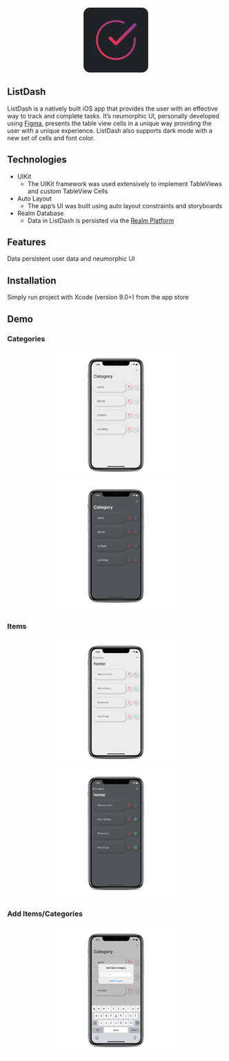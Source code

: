 <div>
  <p align="center">
    <img src="/X/LD.png?raw=true" width="150" height="150" alt="ListDash App Icon"/>
  </p>
</div>

## ListDash
ListDash is a natively built iOS app that provides the user with an effective way to track and complete tasks. It’s neumorphic UI, personally developed using [Figma](https://www.figma.com), presents the table view cells in a unique way providing the user with a unique experience. ListDash also supports dark mode with a new set of cells and font color.

## Technologies
* UIKit <br />
  * The UIKit framework was used extensively to implement TableViews and custom TableView Cells
* Auto Layout <br />
  * The app’s UI was built using auto layout constraints and storyboards
* Realm Database <br />
  * Data in ListDash is persisted via the [Realm Platform](https://docs.realm.io/sync/what-is-realm-platform)

## Features
Data persistent user data and neumorphic UI

## Installation
Simply run project with Xcode (version 9.0+) from the app store

## Demo

### Categories
<p align="center">
  <img src="/X/category_light.png?raw=true" width="300" height="300" alt="Category Screen Light"/>
  <img src="/X/category_dark.png?raw=true" width="300" height="300" alt="Category Screen Dark"/>
</p>

### Items
<p align="center">
  <img src="/X/Items_light.png?raw=true" width="300" height="300" alt="Items Screen Light"/>
  <img src="/X/Items_dark.png?raw=true" width="300" height="300" alt="Items Screen Dark"/>
</p>

### Add Items/Categories
<p align="center">
  <img src="/X/add_light.png?raw=true" width="300" height="300" alt="Add Items/Categories Screen Light"/>
</p>
